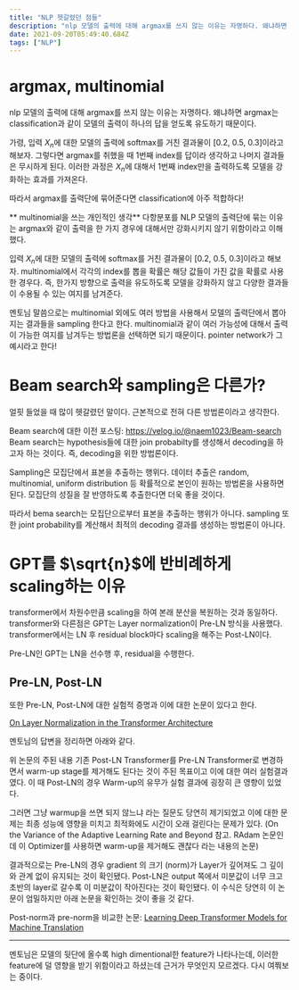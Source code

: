 ```yaml
---
title: "NLP 헷갈렸던 점들"
description: "nlp 모델의 출력에 대해 argmax를 쓰지 않는 이유는 자명하다. 왜냐하면 argmax는 classification과 같이 모델의 출력이 하나의 답을 얻도록 유도하기 때문이다. 가령, 입력 $X_n$에 대한 모델의 출력에 softmax를 거친 결과물이 0.2, 0."
date: 2021-09-20T05:49:40.684Z
tags: ["NLP"]
---
```

# argmax, multinomial
nlp 모델의 출력에 대해 argmax를 쓰지 않는 이유는 자명하다. 왜냐하면 argmax는 classification과 같이 모델의 출력이 하나의 답을 얻도록 유도하기 때문이다. 

가령, 입력 $X_n$에 대한 모델의 출력에 softmax를 거친 결과물이 [0.2, 0.5, 0.3]이라고 해보자. 그렇다면 argmax를 취했을 때 1번째 index를 답이라 생각하고 나머지 결과들은 무시하게 된다. 이러한 과정은 $X_n$에 대해서 1번째 index만을 출력하도록 모델을 강화하는 효과를 가져온다.

따라서 argmax를 출력단에 묶어준다면 classification에 아주 적합하다!

** multinomial을 쓰는 개인적인 생각**
다항분포를 NLP 모델의 출력단에 묶는 이유는 argmax와 같이 출력을 한 가지 경우에 대해서만 강화시키지 않기 위함이라고 이해했다.

입력 $X_n$에 대한 모델의 출력에 softmax를 거친 결과물이 [0.2, 0.5, 0.3]이라고 해보자. multinomial에서 각각의 index를 뽑을 확률은 해당 값들이 가진 값을 확률로 사용한 경우다. 즉, 한가지 방향으로 출력을 유도하도록 모델을 강화하지 않고 다양한 결과들이 수용될 수 있는 여지를 남겨준다.

멘토님 말씀으로는 multinomial 외에도 여러 방법을 사용해서 모델의 출력단에서 뽑아지는 결과들을 sampling 한다고 한다. multinomial과 같이 여러 가능성에 대해서 출력이 가능한 여지를 남겨두는 방법론을 선택하면 되기 때문이다. pointer network가 그 예시라고 한다!

# Beam search와 sampling은 다른가?
얼핏 들었을 때 많이 헷갈렸던 말이다. 근본적으로 전혀 다른 방법론이라고 생각한다.

Beam search에 대한 이전 포스팅: https://velog.io/@naem1023/Beam-search
Beam search는 hypothesis들에 대한 join probabilty를 생성해서 decoding을 하고자 하는 것이다. 즉, decoding을 위한 방법론이다. 

Sampling은 모집단에서 표본을 추출하는 행위다. 데이터 추출은 random, multinomial, uniform distribution 등 확률적으로 본인이 원하는 방법론을 사용하면 된다. 모집단의 성질을 잘 반영하도록 추출한다면 더욱 좋을 것이다.

따라서 bema search는 모집단으로부터 표본을 추출하는 행위가 아니다. sampling 또한 joint probability를 계산해서 최적의 decoding 결과를 생성하는 방법론이 아니다.

# GPT를 $\sqrt{n}$에 반비례하게 scaling하는 이유
transformer에서 차원수만큼 scaling을 하여 본래 분산을 복원하는 것과 동일하다. 
transformer와 다른점은 GPT는 Layer normalization이 Pre-LN 방식을 사용했다. transformer에서는 LN 후 residual block마다 scaling을 해주는 Post-LN이다.

Pre-LN인 GPT는 LN을 선수행 후, residual을 수행한다. 

## Pre-LN, Post-LN
또한 Pre-LN, Post-LN에 대한 실험적 증명과 이에 대한 논문이 있다고 한다.

[On Layer Normalization in the Transformer Architecture](https://arxiv.org/pdf/2002.04745.pdf)

멘토님의 답변을 정리하면 아래와 같다.
>
위 논문의 주된 내용
기존 Post-LN Transformer를 Pre-LN Transformer로 변경하면서 warm-up stage를 제거해도 된다는 것이 주된 목표이고 이에 대한 여러 실험결과였다. 이 때 Post-LN의 경우 Warm-up의 유무가 실험 결과에 굉장히 큰 영향이 있었다.

그러면 그냥 warmup을 쓰면 되지 않느냐 라는 질문도 당연히 제기되었고 이에 대한 문제는 최종 성능에 영향을 미치고 최적화에도 시간이 오래 걸린다는 문제가 있다. (On the Variance of the Adaptive Learning Rate and Beyond 참고. RAdam 논문인데 이 Optimizer를 사용하면 warm-up을 제거해도 괜찮다 라는 내용의 논문)

결과적으로는 Pre-LN의 경우 gradient 의 크기 (norm)가 Layer가 깊어져도 그 깊이와 관계 없이 유지되는 것이 확인됐다.
Post-LN은 output 쪽에서 미분값이 너무 크고 초반의 layer로 갈수록 이 미분값이 작아진다는 것이 확인됐다. 이 수식은 당연히 이 논문이 엄밀하지만 아래 논문을 확인하는 것이 좋을 것 같다.

Post-norm과 pre-norm을 비교한 논문: [Learning Deep Transformer Models for Machine Translation](https://arxiv.org/abs/1908.03265)

--- 
멘토님은 모델의 뒷단에 올수록 high dimentional한 feature가 나타나는데, 이러한 feature에 덜 영향을 받기 위함이라고 하셨는데 근거가 무엇인지 모르겠다. 다시 여쭤보는 중이다. 